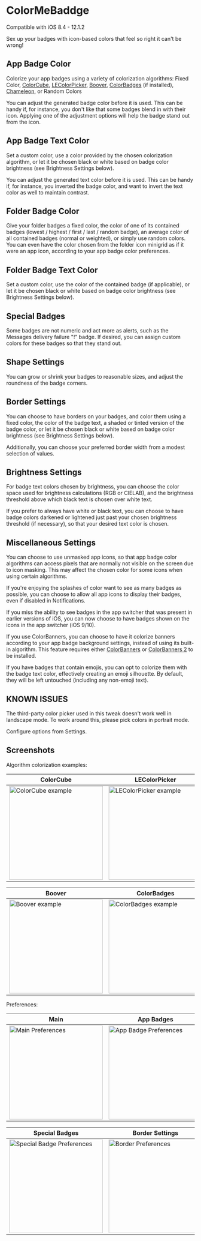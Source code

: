 # ColorMeBaddge

Compatible with iOS 8.4 - 12.1.2

Sex up your badges with icon-based colors that feel so right it can't be wrong!

## App Badge Color

Colorize your app badges using a variety of colorization algorithms: Fixed Color, [ColorCube], [LEColorPicker], [Boover], [ColorBadges] (if installed), [Chameleon], or Random Colors

You can adjust the generated badge color before it is used. This can be handy if, for instance, you don't like that some badges blend in with their icon. Applying one of the adjustment options will help the badge stand out from the icon.

## App Badge Text Color

Set a custom color, use a color provided by the chosen colorization algorithm, or let it be chosen black or white based on badge color brightness (see Brightness Settings below).

You can adjust the generated text color before it is used. This can be handy if, for instance, you inverted the badge color, and want to invert the text color as well to maintain contrast.

## Folder Badge Color

Give your folder badges a fixed color, the color of one of its contained badges (lowest / highest / first / last / random badge), an average color of all contained badges (normal or weighted), or simply use random colors. You can even have the color chosen from the folder icon minigrid as if it were an app icon, according to your app badge color preferences.

## Folder Badge Text Color

Set a custom color, use the color of the contained badge (if applicable), or let it be chosen black or white based on badge color brightness (see Brightness Settings below).

## Special Badges

Some badges are not numeric and act more as alerts, such as the Messages delivery failure "!" badge. If desired, you can assign custom colors for these badges so that they stand out.

## Shape Settings

You can grow or shrink your badges to reasonable sizes, and adjust the roundness of the badge corners.

## Border Settings

You can choose to have borders on your badges, and color them using a fixed color, the color of the badge text, a shaded or tinted version of the badge color, or let it be chosen black or white based on badge color brightness (see Brightness Settings below).

Additionally, you can choose your preferred border width from a modest selection of values.

## Brightness Settings

For badge text colors chosen by brightness, you can choose the color space used for brightness calculations (RGB or CIELAB), and the brightness threshold above which black text is chosen over white text.

If you prefer to always have white or black text, you can choose to have badge colors darkened or lightened just past your chosen brightness threshold (if necessary), so that your desired text color is chosen.

## Miscellaneous Settings

You can choose to use unmasked app icons, so that app badge color algorithms can access pixels that are normally not visible on the screen due to icon masking. This may affect the chosen color for some icons when using certain algorithms.

If you're enjoying the splashes of color want to see as many badges as possible, you can choose to allow all app icons to display their badges, even if disabled in Notifications.

If you miss the ability to see badges in the app switcher that was present in earlier versions of iOS, you can now choose to have badges shown on the icons in the app switcher (iOS 9/10).

If you use ColorBanners, you can choose to have it colorize banners according to your app badge background settings, instead of using its built-in algorithm. This feature requires either [ColorBanners] or [ColorBanners 2] to be installed.

If you have badges that contain emojis, you can opt to colorize them with the badge text color, effectively creating an emoji silhouette.  By default, they will be left untouched (including any non-emoji text).

## KNOWN ISSUES

The third-party color picker used in this tweak doesn't work well in landscape mode. To work around this, please pick colors in portrait mode.

Configure options from Settings.

## Screenshots

Algorithm colorization examples:

| ColorCube | LEColorPicker | LEColorPicker (text + borders) |
| --- | --- | --- |
| <img width="250" heigth="283" alt="ColorCube example" src="../assets/screenshots/ColorCube.png"> | <img width="250" heigth="283" alt="LEColorPicker example" src="../assets/screenshots/LEColorPicker.png"> | <img width="250" heigth="283" alt="LEColorPicker with foreground colors and borders example" src="../assets/screenshots/LEColorPicker+foreground+borders.png"> |

| Boover | ColorBadges | Chameleon |
| --- | --- | --- |
| <img width="250" heigth="283" alt="Boover example" src="../assets/screenshots/Boover.png"> | <img width="250" heigth="283" alt="ColorBadges example" src="../assets/screenshots/ColorBadges.png"> | <img width="250" heigth="283" alt="Chameleon example" src="../assets/screenshots/Chameleon.png"> |

Preferences:

| Main | App Badges | Folder Badges |
| --- | --- | --- |
| <img width="250" heigth="445" alt="Main Preferences" src="../assets/screenshots/Preferences-0-main.png"> | <img width="250" heigth="445" alt="App Badge Preferences" src="../assets/screenshots/Preferences-1-apps.png"> | <img width="250" heigth="445" alt="Folder Badge Preferences" src="../assets/screenshots/Preferences-2-folders.png"> |

| Special Badges | Border Settings |
| --- | --- |
| <img width="250" heigth="445" alt="Special Badge Preferences" src="../assets/screenshots/Preferences-3-special.png"> | <img width="250" heigth="445" alt="Border Preferences" src="../assets/screenshots/Preferences-4-borders.png"> |

[ColorCube]: https://github.com/pixelogik/ColorCube
[LEColorPicker]: https://github.com/luisespinoza/LEColorPicker
[Boover]: http://cydia.saurik.com/package/com.jontelang.boover/
[ColorBadges]: http://cydia.saurik.com/package/org.thebigboss.colorbadges/
[Chameleon]: https://github.com/ViccAlexander/Chameleon
[ColorBanners]: http://cydia.saurik.com/package/com.golddavid.colorbanners/
[ColorBanners 2]: http://cydia.saurik.com/package/com.golddavid.colorbanners2/
